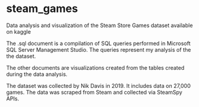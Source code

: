 # steam_games
Data analysis and visualization of the Steam Store Games dataset available on kaggle

The .sql document is a compilation of SQL queries performed in Microsoft SQL Server Management Studio.  The queries represent my analysis of the the dataset.

The other documents are visualizations created from the tables created during the data analysis.

The dataset was collected by Nik Davis in 2019. It includes data on 27,000 games.  The data was scraped from Steam and collected via SteamSpy APIs.
